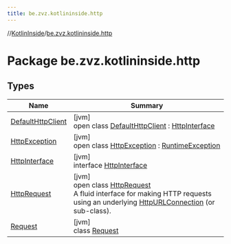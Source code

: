 ```yaml
---
title: be.zvz.kotlininside.http
---
```

//[KotlinInside](../../index.html)/[be.zvz.kotlininside.http](index.html)

# Package be.zvz.kotlininside.http

## Types

| Name | Summary |
|---|---|
| [DefaultHttpClient](-default-http-client/index.html) | [jvm]<br>open class [DefaultHttpClient](-default-http-client/index.html) : [HttpInterface](-http-interface/index.html) |
| [HttpException](-http-exception/index.html) | [jvm]<br>open class [HttpException](-http-exception/index.html) : [RuntimeException](https://docs.oracle.com/javase/7/docs/api/java/lang/RuntimeException.html) |
| [HttpInterface](-http-interface/index.html) | [jvm]<br>interface [HttpInterface](-http-interface/index.html) |
| [HttpRequest](-http-request/index.html) | [jvm]<br>open class [HttpRequest](-http-request/index.html)<br>A fluid interface for making HTTP requests using an underlying [HttpURLConnection](https://docs.oracle.com/javase/7/docs/api/java/net/HttpURLConnection.html) (or sub-class). |
| [Request](-request/index.html) | [jvm]<br>class [Request](-request/index.html) |

